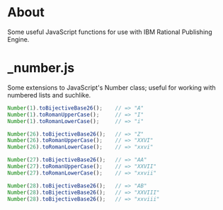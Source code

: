 About
============

Some useful JavaScript functions for use with IBM Rational Publishing Engine.

_number.js
============

Some extensions to JavaScript's Number class; useful for working with numbered lists and suchlike. 

```javascript
Number(1).toBijectiveBase26();    // => "A"
Number(1).toRomanUpperCase();     // => "I"
Number(1).toRomanLowerCase();     // => "i"

Number(26).toBijectiveBase26();   // => "Z"
Number(26).toRomanUpperCase();    // => "XXVI"
Number(26).toRomanLowerCase();    // => "xxvi"

Number(27).toBijectiveBase26();   // => "AA"
Number(27).toRomanUpperCase();    // => "XXVII"
Number(27).toRomanLowerCase();    // => "xxvii"

Number(28).toBijectiveBase26();   // => "AB"
Number(28).toBijectiveBase26();   // => "XXVIII"
Number(28).toBijectiveBase26();   // => "xxviii"
```
